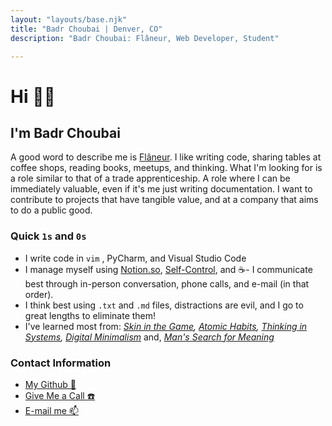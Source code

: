 ```yaml
---
layout: "layouts/base.njk"
title: "Badr Choubai | Denver, CO"
description: "Badr Choubai: Flâneur, Web Developer, Student"

---
```


# Hi 👋🏻

## I'm Badr Choubai

A good word to describe me is [Flâneur](https://www.theparisreview.org/blog/2013/10/17/in-praise-of-the-flaneur/). I like writing code, sharing tables at coffee shops, reading books, meetups, and thinking. What I'm looking for is a role similar to that of  a trade apprenticeship. A role where I can be immediately valuable, even if it's me just writing  documentation. I want to contribute to projects that have tangible  value, and at a company that aims to do a public good.

### Quick `1s` and `0s`

- I write code in `vim` , PyCharm, and Visual Studio Code
- I manage myself using [Notion.so](http://notion.so), [Self-Control](https://github.com/SelfControlApp/selfcontrol/), and ☕️- I communicate best through in-person conversation, phone calls, and e-mail (in that order).
- I think best using `.txt` and `.md` files, distractions are evil, and I go to great lengths to eliminate them!
- I've learned most from: *[Skin in the Game](https://www.indiebound.org/book/9780425284643), [Atomic Habits](https://www.indiebound.org/book/9780735211292), [Thinking in Systems](https://www.indiebound.org/book/9781603580557), [Digital Minimalism](https://www.indiebound.org/book/9780525536512)* and, *[Man's Search for Meaning](https://www.indiebound.org/book/9780807014271)*

### Contact Information

- [My Github 🐙](https://www.github.com/BadrChoubai)
- [Give Me a Call ☎️](tel:+1-720-470-5556)
- [E-mail me 📫](mailto:choubai.badr@protonmail.com)
